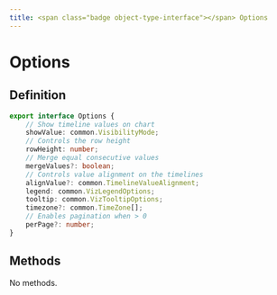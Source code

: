 ```yaml
---
title: <span class="badge object-type-interface"></span> Options
---
```

# <span class="badge object-type-interface"></span> Options

## Definition

```typescript
export interface Options {
	// Show timeline values on chart
	showValue: common.VisibilityMode;
	// Controls the row height
	rowHeight: number;
	// Merge equal consecutive values
	mergeValues?: boolean;
	// Controls value alignment on the timelines
	alignValue?: common.TimelineValueAlignment;
	legend: common.VizLegendOptions;
	tooltip: common.VizTooltipOptions;
	timezone?: common.TimeZone[];
	// Enables pagination when > 0
	perPage?: number;
}

```
## Methods

No methods.
